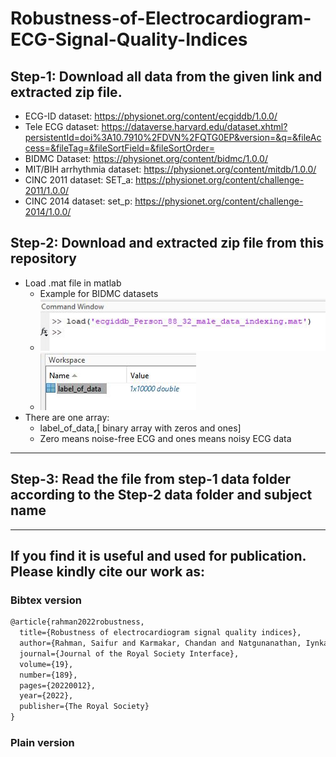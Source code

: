 # Robustness-of-Electrocardiogram-ECG-Signal-Quality-Indices

## Step-1: Download all data from the given link and extracted zip file.

- ECG-ID dataset: https://physionet.org/content/ecgiddb/1.0.0/
- Tele ECG dataset: https://dataverse.harvard.edu/dataset.xhtml?persistentId=doi%3A10.7910%2FDVN%2FQTG0EP&version=&q=&fileAccess=&fileTag=&fileSortField=&fileSortOrder=
-  BIDMC Dataset: https://physionet.org/content/bidmc/1.0.0/
- MIT/BIH arrhythmia dataset: https://physionet.org/content/mitdb/1.0.0/
- CINC 2011 dataset: SET_a: https://physionet.org/content/challenge-2011/1.0.0/
- CINC 2014 dataset: set_p: https://physionet.org/content/challenge-2014/1.0.0/

## Step-2:  Download and extracted zip file from this repository
- Load .mat file in matlab
    -   Example for BIDMC datasets
    -   ![Screenshot](load_mat.JPG)
    -    ![Screenshot](mat_workplace.JPG)
- There are one array:
    - label_of_data,[ binary array with zeros and ones]
    - Zero means noise-free ECG and ones means noisy ECG data
---
## Step-3: Read the file from step-1 data folder according to the Step-2 data folder and subject name
---
## If you find it is useful and used for publication. Please kindly cite our work as:
### Bibtex version
```latex
@article{rahman2022robustness,
  title={Robustness of electrocardiogram signal quality indices},
  author={Rahman, Saifur and Karmakar, Chandan and Natgunanathan, Iynkaran and Yearwood, John and Palaniswami, Marimuthu},
  journal={Journal of the Royal Society Interface},
  volume={19},
  number={189},
  pages={20220012},
  year={2022},
  publisher={The Royal Society}
}

```
### Plain version

